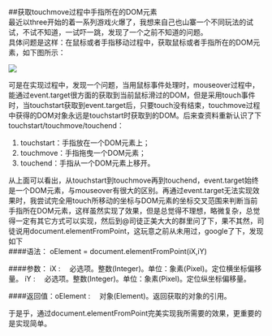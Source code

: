 ##获取touchmove过程中手指所在的DOM元素  
最近以three开始的着一系列游戏火爆了，我想来自己也山寨一个不同玩法的试试，不试不知道，一试吓一跳，发现了一个之前不知道的问题。  
具体问题是这样：在鼠标或者手指移动过程中，获取鼠标或者手指所在的DOM元素，如下图所示：  
<!--more-->  

<img src="http://holdjs.sinaapp.com/wp-content/themes/v6/images/4.png" width="" height="">  

可是在实现过程中，发现一个问题，当用鼠标事件处理时，mouseover过程中，能通过event.target很方面的获取到当前鼠标滑过的DOM，但是采用touch事件时，当touchstart获取到event.target后，只要touch没有结束，touchmove过程中获得的DOM对象永远是touchstart时获取到的DOM。后来查资料重新认识了下touchstart/touchmove/touchend：  

1.  touchstart：手指放在一个DOM元素上；  
2.  touchmove：手指拖曳一个DOM元素；
3. touchend：手指从一个DOM元素上移开。 

从上面可以看出，从touchstart到touchmove再到touchend，event.target始终是一个DOM元素，与mouseover有很大的区别。再通过event.target无法实现效果时，我尝试完全用touch所移动的坐标与DOM元素的坐标交叉范围来判断当前手指所在DOM元素，这样虽然实现了效果，但是总觉得不理想，略微复杂，总觉得一定有其它方式可以实现，然后到@司徒正美大大的群里问了下，果不其然，司徒说用document.elementFromPoint，这玩意之前从未用过，google了下，发现如下  
####语法： 
oElement = document.elementFromPoint(iX,iY)

####参数： 
iX :　 必选项。整数(Integer)。单位：象素(Pixel)。定位横坐标偏移量。
iY :　 必选项。整数(Integer)。单位：象素(Pixel)。定位纵坐标偏移量。

####返回值：oElement :　 
对象(Element)。返回获取的对象的引用。

于是乎，通过document.elementFromPoint完美实现我所需要的效果，更重要的是实现简单。